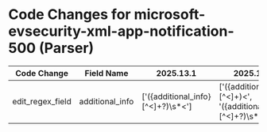 # Code Changes for microsoft-evsecurity-xml-app-notification-500 (Parser)

| Code Change | Field Name | 2025.13.1 | 2025.14.1 |
|-------------|------------|-----------|------------|
| edit_regex_field | additional_info | ['<Message>({additional_info}[^<]+?)\s*<'] | ['<Data>({additional_info}[^<]+)<', '<Message>({additional_info}[^<]+?)\s*<'] |